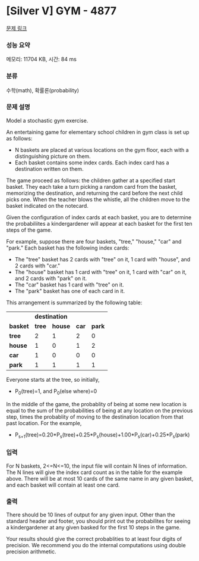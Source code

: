 # [Silver V] GYM - 4877 

[문제 링크](https://www.acmicpc.net/problem/4877) 

### 성능 요약

메모리: 11704 KB, 시간: 84 ms

### 분류

수학(math), 확률론(probability)

### 문제 설명

<p>Model a stochastic gym exercise.</p>

<p>An entertaining game for elementary school children in gym class is set up as follows:</p>

<ul>
	<li>N baskets are placed at various locations on the gym floor, each with a distinguishing picture on them.</li>
	<li>Each basket contains some index cards. Each index card has a destination written on them.</li>
</ul>

<p>The game proceed as follows: the children gather at a specified start basket. They each take a turn picking a random card from the basket, memorizing the destination, and returning the card before the next child picks one. When the teacher blows the whistle, all the children move to the basket indicated on the notecard.</p>

<p>Given the configuration of index cards at each basket, you are to determine the probabiliites a kindergardener will appear at each basket for the first ten steps of the game.</p>

<p>For example, suppose there are four baskets, "tree," "house," "car" and "park." Each basket has the following index cards:</p>

<ul>
	<li>The "tree" basket has 2 cards with "tree" on it, 1 card with "house", and 2 cards with "car."</li>
	<li>The "house" basket has 1 card with "tree" on it, 1 card with "car" on it, and 2 cards with "park" on it.</li>
	<li>The "car" basket has 1 card with "tree" on it.</li>
	<li>The "park" basket has one of each card in it.</li>
</ul>

<p>This arrangement is summarized by the following table:</p>

<table class="table table-bordered">
	<tbody>
		<tr>
			<td> </td>
			<td colspan="4"><b>destination</b></td>
		</tr>
		<tr>
			<td><b>basket</b></td>
			<td><b>tree</b></td>
			<td><b>house</b></td>
			<td><b>car</b></td>
			<td><b>park</b></td>
		</tr>
		<tr>
			<td><b>tree</b></td>
			<td>2</td>
			<td>1</td>
			<td>2</td>
			<td>0</td>
		</tr>
		<tr>
			<td><b>house</b></td>
			<td>1</td>
			<td>0</td>
			<td>1</td>
			<td>2</td>
		</tr>
		<tr>
			<td><b>car</b></td>
			<td>1</td>
			<td>0</td>
			<td>0</td>
			<td>0</td>
		</tr>
		<tr>
			<td><b>park</b></td>
			<td>1</td>
			<td>1</td>
			<td>1</td>
			<td>1</td>
		</tr>
	</tbody>
</table>

<p>Everyone starts at the tree, so initially,</p>

<ul>
	<li>P<sub>0</sub>(tree)=1, and P<sub>0</sub>(else where)=0</li>
</ul>

<p>In the middle of the game, the probablity of being at some new location is equal to the sum of the probabilities of being at any location on the previous step, times the probablity of moving to the destination location from that past location. For the example,</p>

<ul>
	<li>P<sub>s+1</sub>(tree)=0.20*P<sub>s</sub>(tree)+0.25*P<sub>s</sub>(house)+1.00*P<sub>s</sub>(car)+0.25*P<sub>s</sub>(park)</li>
</ul>

### 입력 

 <p>For N baskets, 2<=N<=10, the input file will contain N lines of information. The N lines will give the index card count as in the table for the example above. There will be at most 10 cards of the same name in any given basket, and each basket will contain at least one card.</p>

### 출력 

 <p>There should be 10 lines of output for any given input. Other than the standard header and footer, you should print out the probabilites for seeing a kindergardener at any given basked for the first 10 steps in the game.</p>

<p>Your results should give the correct probablities to at least four digits of precision. We recommend you do the internal computations using double precision arithmetic.</p>

